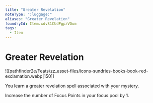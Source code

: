 ```yaml
---
title: "Greater Revelation"
noteType: ":luggage:"
aliases: "Greater Revelation"
foundryId: Item.xdvS1CUdPgpzVGum
tags:
  - Item
---
```


# Greater Revelation
![[pathfinder2e/Feats/zz_asset-files/icons-sundries-books-book-red-exclamation.webp|150]]

You learn a greater revelation spell associated with your mystery.

Increase the number of Focus Points in your focus pool by 1.
